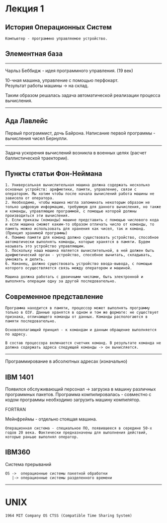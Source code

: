 # Лекция 1


## История Операционных Систем

    Компьютер - программно управляемое устройство.

Элементная база
---
---

Чарльз Беббидж - идея программного управления. (19 век)

10-чная машина, управление с помощью перфокарт.  
Результат работы машины -> на склад.

Таким образом решалась задача автоматической реализации процесса вычисления.

---
Ада Лавлейс
---

Первый программист, дочь Байрона. Написание первой программы - вычисления чисел Бернулли.

---
Задача ускорения вычислений возникла в военных целях (расчет баллистической траектории).

Пункты статьи Фон-Неймана
---

    1. Универсальная вычислительная машина должна содержать несколько основных устройств: арифметики, памяти, управление, связи с оператором. Мы хотим чтобы после начала вычислений работа машины не зависела от оператора.
    2. Необходимо, чтобы машина могла запоминать некоторым образом не только цифровую информацию, требуюмую для данного вычисления, но также и команды, управляющие программой, с помощью которой должны производиться эти вычисления.
    3. Если приказы (команды) машине представить с помощью числового кода и если машина сможет каким-то образом отличать число от команды, то память можно использовать для хранения как чисел, так и команд. (Принцип хранимой программы)
    4. Помимо памяти для команд должно существовать устройство, способное автоматически выполнять команды, которые хранятся в памяти. Будем называть это устройство управляющим.
    5. Поскольку наша машина является вычислительной, в ней должен быть арифметический орган - устройство, способное вычитать, складывать, умножать и делить.
    6. Наконец, должно существовать устройство ввода-вывода, с помощью которого осуществляется связь между оператором и машиной.

    Машина должна работать с двоичными числами, быть электронной и выполнять операции одну за другой последовательно.

Современное представление
---

    Программа находится в памяти, процессор может выполнять программу только в ОЗУ. Данные хранятся в одном и том же формате: не существует признака, отличающего команды от данных. Команды распологаются в памяти последовательно.

    Основополагающий принцип - к командам и данным обращение выполняется по адресу.

    В состав процессора включается счетчик команд. В результате команда не должна содержать адреса следующей команды -> он вычисляется.

---
Программирование в абсолютных адресах (изначально)


IBM 1401
---

Появился обслуживающий персонал -> загрузка в машину различных программных пакетов. Программа компилировалась - совместно с кодом программы необходимо загрузить машину компилятор.

FORTRAN

Мейнфреймы - отдельно стоящая машина.

    Операционная система - специальное ПО, появившееся в середине 50-х годов 20 века. Фактически предназначены для выполнения действий, которые раньше выполнял оператор.

IBM360
---
Система прерываний

```
OS ->  операционные системы пакетной обработки  
   |-> операционные системы разделенного времени
```

---

# UNIX

    1964 MIT Company OS CTSS (Compatible Time Sharing System) 

